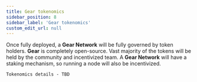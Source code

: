 ```yaml
---
title: Gear tokenomics
sidebar_position: 8
sidebar_label: 'Gear tokenomics'
custom_edit_url: null
---
```


Once fully deployed, a **Gear Network** will be fully governed by token holders. **Gear** is completely open-source. Vast majority of the tokens will be held by the community and incentivized team. A **Gear Network** will have a staking mechanism, so running a node will also be incentivized.

`Tokenomics details - TBD`
